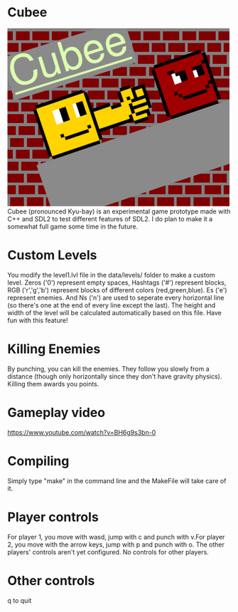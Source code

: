 # Cubee
![](https://github.com/jsamfaub/Cubee/blob/master/data/cubee%20logo.png)
Cubee (pronounced Kyu-bay) is an experimental game prototype made with C++ and SDL2 to test different features of SDL2.
I do plan to make it a somewhat full game some time in the future.
# Custom Levels
You modify the level1.lvl file in the data/levels/ folder to make a custom level.
Zeros ('0') represent empty spaces,
Hashtags ('#') represent blocks,
RGB ('r','g','b') represent blocks of different colors (red,green,blue).
Es ('e') represent enemies.
And Ns ('n') are used to seperate every horizontal line (so there's one at the end of every line except the last).
The height and width of the level will be calculated automatically based on this file.
Have fun with this feature!

# Killing Enemies
By punching, you can kill the enemies. They follow you slowly from a distance (though only horizontally since they don't have gravity physics). Killing them awards you points.

# Gameplay video
https://www.youtube.com/watch?v=BH6g9s3bn-0

# Compiling
Simply type "make" in the command line and the MakeFile will take care of it.

# Player controls
For player 1, you move with wasd, jump with c and punch with v.For player 2, you move with the arrow keys, jump with p and punch with o. The other players' controls aren't yet configured.
No controls for other players.

# Other controls
q to quit
